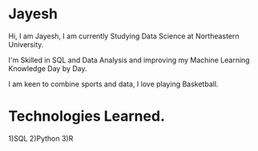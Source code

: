 # Jayesh

Hi, I am Jayesh, I am currently Studying Data Science at Northeastern University.

I'm Skilled in SQL and Data Analysis and improving my Machine Learning Knowledge Day by Day.

I am keen to combine sports and data, I love playing Basketball.

# Technologies Learned.
1)SQL
2)Python
3)R
